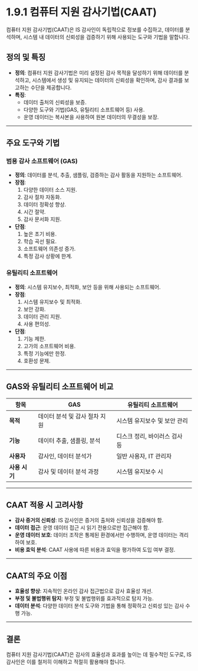 # 1.9.1 컴퓨터 지원 감사기법(CAAT)

컴퓨터 지원 감사기법(CAAT)은 IS 감사인이 독립적으로 정보를 수집하고, 데이터를 분석하며, 시스템 내 데이터의 신뢰성을 검증하기 위해 사용되는 도구와 기법을 말합니다.

## 정의 및 특징
- **정의**: 컴퓨터 지원 감사기법은 미리 설정된 감사 목적을 달성하기 위해 데이터를 분석하고, 시스템에서 생성 및 유지되는 데이터의 신뢰성을 확인하며, 감사 결과를 보고하는 수단을 제공합니다.
- **특징**:
  - 데이터 출처의 신뢰성을 보증.
  - 다양한 도구와 기법(GAS, 유틸리티 소프트웨어 등) 사용.
  - 운영 데이터는 복사본을 사용하여 원본 데이터의 무결성을 보장.

---

## 주요 도구와 기법
### 범용 감사 소프트웨어 (GAS)
- **정의**: 데이터를 분석, 추출, 샘플링, 검증하는 감사 활동을 지원하는 소프트웨어.
- **장점**:
  1. 다양한 데이터 소스 지원.
  2. 감사 절차 자동화.
  3. 데이터 정확성 향상.
  4. 시간 절약.
  5. 감사 문서화 지원.
- **단점**:
  1. 높은 초기 비용.
  2. 학습 곡선 필요.
  3. 소프트웨어 의존성 증가.
  4. 특정 감사 상황에 한계.

### 유틸리티 소프트웨어
- **정의**: 시스템 유지보수, 최적화, 보안 등을 위해 사용되는 소프트웨어.
- **장점**:
  1. 시스템 유지보수 및 최적화.
  2. 보안 강화.
  3. 데이터 관리 지원.
  4. 사용 편의성.
- **단점**:
  1. 기능 제한.
  2. 고가의 소프트웨어 비용.
  3. 특정 기능에만 한정.
  4. 호환성 문제.

---

## GAS와 유틸리티 소프트웨어 비교
| 항목                  | GAS                          | 유틸리티 소프트웨어         |
|-----------------------|------------------------------|----------------------------|
| **목적**             | 데이터 분석 및 감사 절차 지원  | 시스템 유지보수 및 보안 관리 |
| **기능**             | 데이터 추출, 샘플링, 분석      | 디스크 정리, 바이러스 검사 등|
| **사용자**           | 감사인, 데이터 분석가          | 일반 사용자, IT 관리자       |
| **사용 시기**         | 감사 및 데이터 분석 과정       | 시스템 유지보수 시          |

---

## CAAT 적용 시 고려사항
- **감사 증거의 신뢰성**: IS 감사인은 증거의 출처와 신뢰성을 검증해야 함.
- **데이터 접근**: 운영 데이터 접근 시 읽기 전용으로만 접근해야 함.
- **운영 데이터 보호**: 데이터 조작은 통제된 환경에서만 수행하며, 운영 데이터는 격리하여 보호.
- **비용 효익 분석**: CAAT 사용에 따른 비용과 효익을 평가하여 도입 여부 결정.

---

## CAAT의 주요 이점
- **효율성 향상**: 지속적인 온라인 감사 접근법으로 감사 효율성 개선.
- **부정 및 불법행위 탐지**: 부정 및 불법행위를 효과적으로 탐지 가능.
- **데이터 분석**: 다양한 데이터 분석 도구와 기법을 통해 정확하고 신뢰성 있는 감사 수행 가능.

---

## 결론
컴퓨터 지원 감사기법(CAAT)은 감사의 효율성과 효과를 높이는 데 필수적인 도구로, IS 감사인은 이를 철저히 이해하고 적절히 활용해야 합니다.
